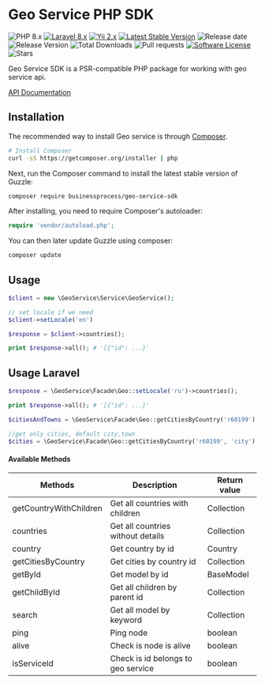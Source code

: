 Geo Service PHP SDK
=============================
![PHP 8.x](https://img.shields.io/badge/PHP-%5E8.0-blue)
[![Laravel 8.x](https://img.shields.io/badge/Laravel-8.x-orange.svg)](http://laravel.com)
[![Yii 2.x](https://img.shields.io/badge/Yii-2.x-orange)](https://www.yiiframework.com/doc/guide/2.0/ru)
[![Latest Stable Version](https://poser.pugx.org/businessprocess/geo-service-sdk/v/stable)](https://packagist.org/packages/businessprocess/geo-service-sdk)
![Release date](https://img.shields.io/github/release-date/businessprocess/geo-service-sdk)
![Release Version](https://img.shields.io/github/v/release/businessprocess/geo-service-sdk)
![Total Downloads](https://poser.pugx.org/businessprocess/geo-service-sdk/downloads)
![Pull requests](https://img.shields.io/bitbucket/pr/businessprocess/geo-service-sdk)
[![Software License](https://img.shields.io/badge/license-MIT-brightgreen.svg?style=flat-square)](LICENSE)
![Stars](https://img.shields.io/github/stars/businessprocess/geo-service-sdk?style=social)

Geo Service SDK is a PSR-compatible PHP package for working with geo service api.

[API Documentation](https://geo-service.ooo.ua/api/v1/api-docs/)


## Installation
The recommended way to install Geo service is through
[Composer](http://getcomposer.org).

```bash
# Install Composer
curl -sS https://getcomposer.org/installer | php
```

Next, run the Composer command to install the latest stable version of Guzzle:

```bash
composer require businessprocess/geo-service-sdk
```

After installing, you need to require Composer's autoloader:

```php
require 'vendor/autoload.php';
```

You can then later update Guzzle using composer:

 ```bash
composer update
 ```

## Usage

```php
$client = new \GeoService\Service\GeoService();

// set locale if we need
$client->setLocale('en')

$response = $client->countries();

print $response->all(); # '[{"id": ...}'
```

## Usage Laravel

```php
$response = \GeoService\Facade\Geo::setLocale('ru')->countries();

print $response->all(); # '[{"id": ...}'

$citiesAndTowns = \GeoService\Facade\Geo::getCitiesByCountry('r60199');

//get only cities, default city,town
$cities = \GeoService\Facade\Geo::getCitiesByCountry('r60199', 'city');

```

#### Available Methods

| Methods                | Description                        | Return value | 
|------------------------|------------------------------------|--------------|
| getCountryWithChildren | Get all countries with children    | Collection   |
| countries              | Get all countries without details  | Collection   |
| country                | Get country by id                  | Country      |
| getCitiesByCountry     | Get cities by country id           | Collection   |
| getById                | Get model by id                    | BaseModel    |
| getChildById           | Get all children by parent id      | Collection   |
| search                 | Get all model by keyword           | Collection   |
| ping                   | Ping node                          | boolean      |
| alive                  | Check is node is alive             | boolean      |
| isServiceId            | Check is id belongs to geo service | boolean      |
